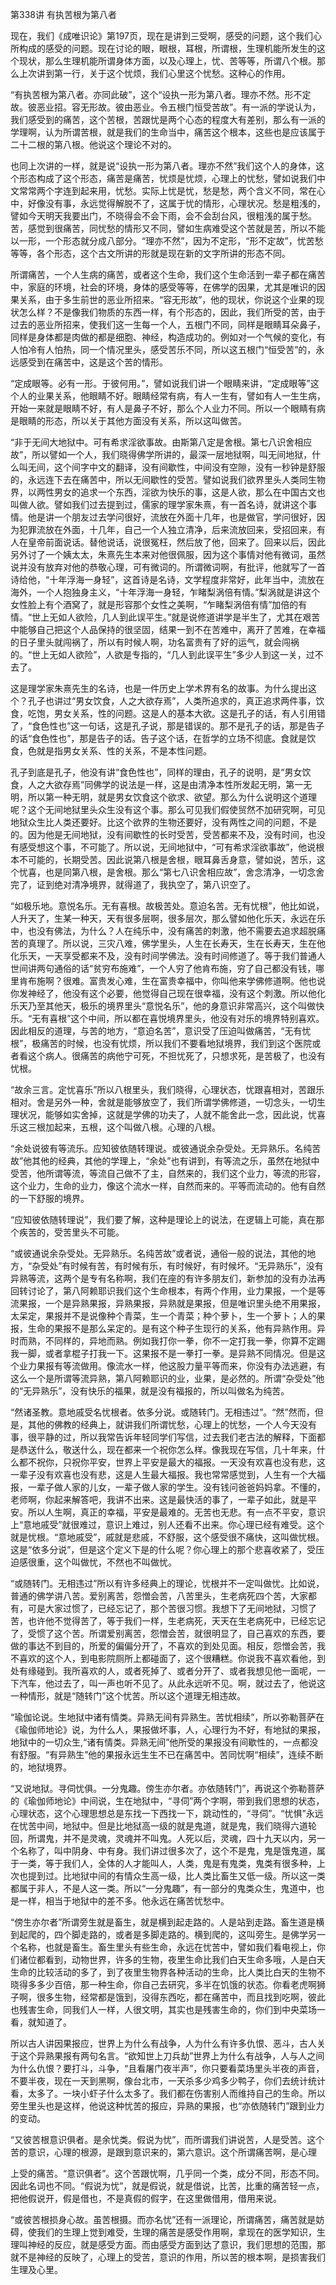 第338讲 有执苦根为第八者

现在，我们《成唯识论》第197页，现在是讲到三受啊，感受的问题，这个我们心所构成的感受的问题。现在讨论的眼，眼根，耳根，所谓根，生理机能所发生的这个现状，那么生理机能所谓身体方面，以及心理上，忧、苦等等，所谓八个根。那么上次讲到第一行，关于这个忧烦，我们心里这个忧愁。这种心的作用。

“有执苦根为第八者。亦同此破”，这个“设执一形为第八者。理亦不然。形不定故。彼恶业招。容无形故。彼由恶业。令五根门恒受苦故”。有一派的学说认为，我们感受到的痛苦，这个苦根，苦跟忧是两个心态的程度大有差别，那么有一派的学理啊，认为所谓苦根，就是我们的生命当中，痛苦这个根本，这些也是应该属于二十二根的第八根。他说这个理论不对的。

也同上次讲的一样，就是说“设执一形为第八者。理亦不然”我们这个人的身体，这个形态构成了这个形态，痛苦是痛苦，忧烦是忧烦，心理上的忧愁，譬如说我们中文常常两个字连到起来用，忧愁。实际上忧是忧，愁是愁，两个含义不同，常在心中，好像没有事，永远觉得解脱不了，这属于忧的情形，心理状况。愁是粗浅的，譬如今天明天我要出门，不晓得会不会下雨，会不会刮台风，很粗浅的属于愁。苦，感觉到很痛苦，同忧愁的情形又不同，譬如生病难受这个苦就是苦，所以不能以一形，一个形态就分成八部分。“理亦不然”，因为不定形，“形不定故”，忧苦愁等等，各个形态，这个古文所讲的形就是现在新的文字所讲的形态不同。

所谓痛苦，一个人生病的痛苦，或者这个生命，我们这个生命活到一辈子都在痛苦中，家庭的环境，社会的环境，身体的感受等等，在佛学的因果，尤其是唯识的因果关系，由于多生前世的恶业所招来。“容无形故”，他的现状，你说这个业果的现状怎么样？不是像我们物质的东西一样，有个形态的，因此，我们所受的苦，由于过去的恶业所招来，使我们这一生每一个人，五根门不同，同样是眼睛耳朵鼻子，同样是身体都是肉做的都是细胞、神经，构造成功的。例如对一个气候的变化，有人怕冷有人怕热，同一个情况里头，感受苦乐不同，所以这五根门“恒受苦”的，永远感受到在痛苦中，这是这个苦的情形。

“定成眼等。必有一形。于彼何用。”，譬如说我们讲一个眼睛来讲，“定成眼等”这个人的业果关系，他眼睛不好。眼睛经常有病，有人一生有，譬如有人一生生病，开始一来就是眼睛不好，有人是鼻子不好，那么个人业力不同。所以一个眼睛有病是眼睛的形态，所以关于其他方面没有关系，所以这叫做苦。

“非于无间大地狱中。可有希求淫欲事故。由斯第八定是舍根。第七八识舍相应故”，所以譬如一个人，我们晓得佛学所讲的，最深一层地狱啊，叫无间地狱，什么叫无间，这个间字中文的翻译，没有间歇性，中间没有空隙，没有一秒钟是舒服的，永远连下去在痛苦中，所以无间歇性的受苦。譬如说我们欲界里头人类同生物界，以两性男女的追求一个东西，淫欲为快乐的事，这是人欲，那么在中国古文也叫做人欲。譬如我们过去提到过，儒家的理学家朱熹，有一首名诗，就讲这个事情。他是讲一个朋友过去学问很好，流放在外面十几年，也是做官，学问很好，因为犯罪流放在外面，十几年，自己一个人独立清净，后来流放回来，受招回来，有人在皇帝前面说话。替他说话，说很冤枉，然后放了他，回来了。回来以后，因此另外讨了一个姨太太，朱熹先生本来对他很佩服，因为这个事情对他有微词，虽然说并没有放弃对他的恭敬心理，可有微词的。所谓微词啊，有批评，他就写了一首诗给他，“十年浮海一身轻”，这首诗是名诗，文学程度非常好，此年当中，流放在海外，一个人抱独身主义，“十年浮海一身轻，乍睹梨涡倍有情。”梨涡就是讲这个女性脸上有个酒窝了，就是形容那个女性之美啊，“乍睹梨涡倍有情”加倍的有情。“世上无如人欲险，几人到此误平生。”就是说修道讲学是半生了，尤其在艰苦中能够自己把这个人品保持的很坚固，结果一到不在苦难中，离开了苦难，在幸福的日子里头就闯祸了，所以有时候人啊，功名富贵有了好的运气，就会闯祸的。“世上无如人欲险”，人欲是专指的，“几人到此误平生”多少人到这一关，过不去了。

这是理学家朱熹先生的名诗，也是一件历史上学术界有名的故事。为什么提出这个？孔子也讲过“男女饮食，人之大欲存焉”，人类所追求的，真正追求两件事，饮食，吃饱，男女关系，性的问题。这是人的基本大欲。这是孔子的话，有人引用错了，“食色性也”这一句话，这是孔子说，那是错误的。那不是孔子的话，那是告子的话“食色性也”，那是告子的话。告子这个话，在哲学的立场不彻底。食就是饮食，色就是指男女关系、性的关系，不是本性问题。

孔子到底是孔子，他没有讲“食色性也”，同样的理由，孔子的说明，是“男女饮食，人之大欲存焉”同佛学的说法是一样，这是由清净本性所发起无明，第一无明，所以第一种无明，就是男女饮食这个欲求、欲望。那么为什么说明这个道理呢？这个无间地狱里头众生没有这个事。那么可见我们假使贸然不加研究啊，可见地狱众生比人类还要好。比这个欲界的生物还要好，没有两性之间的问题，不是的。因为他是无间地狱，没有间歇性的长时受苦，受苦都来不及，没有时间，也没有感受想这个事，不可能了。所以说，无间地狱中，“可有希求淫欲事故”，他说根本不可能的，长期受苦。因此说第八根是舍根，眼耳鼻舌身意，譬如说，苦乐，这个忧喜，也是同第八根，是舍根。那么“第七八识舍相应故”，舍念清净，一切念舍完了，证到绝对清净境界，就得道了，我执空了，第八识空了。

“如极乐地。意悦名乐。无有喜根。故极苦处。意迫名苦。无有忧根”，他比如说，人升天了，生某一种天，天有很多层啊，很多层次，那么譬如他化乐天，永远在乐中，也没有佛法，为什么？人在纯乐中，没有痛苦的刺激，他不需要去追求超脱痛苦的真理了。所以说，三灾八难，佛学里头，人生在长寿天，生在长寿天，生在他化乐天，一天享受都来不及，没有时间学佛法。没有时间修道了。等于我们普通人世间讲两句通俗的话“贫穷布施难”，一个人穷了他肯布施，穷了自己都没有钱，哪里肯布施啊？很难。富贵发心难，生在富贵幸福中，你叫他来学佛修道啊。他也说你发神经了，他没有这个必要，他觉得自己现在很幸福，没有这个刺激。所以他化乐天乃至其他天，极乐的境界里头“意悦名乐”，他的身意识非常高兴，这个叫做快乐。“无有喜根”这个中间，所以都在喜悦境界里头，他没有对乐的境界特别喜欢。因此相反的道理，与苦的地方，“意迫名苦”，意识受了压迫叫做痛苦，“无有忧根”，极痛苦的时候，也没有忧烦，所以我们不要看地狱境界，我们到这个医院或者看这个病人。很痛苦的病他宁可死，不担忧死了，只想求死，是苦极了，也没有忧根。

“故余三言。定忧喜乐”所以八根里头，我们晓得，心理状态，忧跟喜相对，苦跟乐相对。舍是另外一种，舍就是能够放空了，我们所谓学佛修道，一切念头，一切生理状况，能够如实舍掉，这就是学佛的功夫了，人就不能舍此一念，因此说，忧喜乐这三根加起来，五根，这个叫做八根。心理的八根。

“余处说彼有等流乐。应知彼依随转理说。或彼通说余杂受处。无异熟乐。名纯苦故”他其他的经典，其他的学理上，“余处”也有讲到，有等流之乐，虽然在地狱中受苦，他所谓等流，等流自己做不了主，自然来的，我们这个业力，等流的形容，这个业力，生命的业力，像这个流水一样，自然而来的。平等而流动的。他有自然的一下舒服的境界。

“应知彼依随转理说”，我们要了解，这种是理论上的说法，在逻辑上可能，真在那个疾苦的，受苦里头不可能。

“或彼通说余杂受处。无异熟乐。名纯苦故”或者说，通俗一般的说法，其他的地方，“杂受处”有时候有苦，有时候有乐，有时候好，有时候坏。“无异熟乐”，没有异熟等流，这两个是专有名称啊，我们在座的有许多朋友们，新参加的没有办法再回转讨论了，第八阿赖耶识我们这个生命根本，有两个作用，业力果报，一个是等流果报，一个是异熟果报，异熟果报，异熟就是果报，但是唯识里头绝不用果报，太呆定，果报并不是说像种个青菜，生一个青菜；种个萝卜，生一个萝卜；人的果报，生命的果报不是那么呆定的。是有这个种子生现行的关系，他有异熟作用。异时而熟，不同样的，异地而熟。例如我打你一拳，你不一定打我一拳，你算不定踢我一脚，或者拿棍子打我一下。这果报不是一拳打一拳。是异熟不同情况。但是这个业力果报有等流做用。像流水一样，他这股力量平等而来，你没有办法逃避，有这么一个是所谓等流异熟，第八阿赖耶识的业，业果，是必然的。所谓“杂受处”他的“无异熟乐”，没有快乐的福果，就是没有福报的，所以叫做名为纯苦。

“然诸圣教。意地戚受名忧根者。依多分说。或随转门。无相违过”。“然”然而，但是，其他的佛教的经典上，就讲我们所谓忧愁，心理上的忧愁，一个人今天没有事，很平静的过，所以我常告诉年轻同学们写信，过去我们老古法的解释，下面都是恭送什么，敬送什么，现在都来一个祝你怎么样。像我现在写信，几十年来，什么都不祝你，只祝你平安，世界上平安是最大的福报。一天没有欢喜也没有悲，这一辈子没有欢喜也没有悲，这是人生最大福报。我也常常感觉到，人生有一个大福报，一辈子做人家的儿女，一辈子做人家的学生。没有钱问爸爸妈妈拿。不懂的，老师啊，你起来解答吧，我讲不出来。这是最快活的事了，一辈子如此，就是平安。所以人生啊，真正的幸福，平安是最难的。无苦也无悲。有一点不平安，意识上“意地戚受”就很难过，意识上难过，别人还看不出来。你心理已经有难受。这个就是忧根。“意地戚受”，戚就是悲戚，不舒服，这个感受很不痛快，这叫做忧根。这是“依多分说”，但是这个定义下是的什么呢？你心理上的那个悲喜收紧了，受压迫感很重，这个叫做忧，不然也不叫做忧。

“或随转门。无相违过”所以有许多经典上的理论，忧根并不一定叫做忧。比如说，普通的佛学讲八苦。爱别离苦，怨憎会苦，八苦里头，生老病死四个苦，大家都有，可是大家过惯了，已经忘记了，那个苦很习惯。我想下了无间地狱，习惯了苦，也许他不觉得苦了，等于我们一样，生老病死，天天在生老病死中，已经忘记了，受惯了这个苦。所谓爱别离苦，怨憎会苦，就很明显了，自己喜欢的东西，要做的事达不到目的，所爱的偏偏分开了，不喜欢的到处见面。相反，怨憎会苦，我不喜欢的这个人，到电影院厕所上都碰面了，这个很糟糕。你说我不喜欢看他，到处有缘碰到。我所喜欢的人，或者死掉了、或者分开了、或者我想见他一面呢，一下汽车，他过去了，叫一声也听不见了。从此永远听不见。啊，就过去了，他说这一种情形，就是“随转门”这个忧苦。所以这个道理无相违故。

“瑜伽论说。生地狱中诸有情类。异熟无间有异熟生。苦忧相续”，所以弥勒菩萨在《瑜伽师地论》说，为什么人，果报做坏事，人，心理行为不好，有地狱的果报，地狱中的一切众生,“诸有情类。异熟无间”他所受的果报没有间歇性的，一点都没有舒服。“有异熟生”他的果报永远生生不已在痛苦中。苦同忧啊“相续”，连续不断的，地狱境界。

“又说地狱。寻伺忧俱。一分鬼趣。傍生亦尔者。亦依随转门”，再说这个弥勒菩萨的《瑜伽师地论》中间说，生在地狱中，“寻伺”两个字啊，带到我们思想的状态，心理状态，这个心理思想总是东找一下西找一下，跳动性的，“寻伺”。“忧惧”永远在忧苦中间，地狱中。但是比地狱高一级的就是鬼道，就是鬼，我们晓得六道轮回，所谓鬼，并不是灵魂，灵魂并不叫鬼。人死以后，灵魂，四十九天以内，另一个名称了，叫中阴身、中有身。我们讲过很多次了，这个不是鬼，鬼是饿鬼道，属于一类，等于我们人，全体的人才能叫人，人类，鬼是有鬼类，鬼类有很多种，上次也提到过。比地狱中间的有情众生高一级，比人类比畜生又低一级。所以这一类都属于非人，不是人这一类。所以“一分鬼趣”，有一部分的鬼类众生，鬼道中，也是一样，相当于地狱中的差不多。他永远在痛苦忧愁中。

“傍生亦尔者”所谓旁生就是畜生，就是横到起走路的。人是站到走路。畜生道是横到起爬的，四个脚走路的，或者是多脚走路的。横到爬的，这叫旁生。是佛学另一个名称，也就是畜生。畜生里头有些生命，永远在忧苦中，譬如我们看电视上，你们诸位都看到，动物世界，许多的生物，夜里生命比我们白天生命多哦，人是白天生命的比较活动的多了，到了夜里生物界各种活动的生命，比人类比白天的生物不晓得多多少百倍，那一种生命，你自己去研究，多半在饥饿的状态。你看老虎啊狮子啊，很多生物，经常都是饿到，没得东西吃，都在痛苦中，而且找到吃啊，彼此也残害生命，同我们人一样，人很文明，其实也是残害生命的，你们到中央菜场一看，就知道了。

所以古人讲因果报应，世界上为什么有战争，人为什么有许多仇恨、恶斗，古人关于这个异熟果报有两句名言。“欲知世上刀兵劫”世界上为什么有战争，人与人之间为什么仇恨？要打斗，斗争，“且看屠门夜半声”，你只要看菜场里头半夜的声音，不要半夜，现在一天到黑啊，像台北市，一天杀多少鸡多少鸭子，你们去统计统计看，太多了。一块小虾子什么太多了。我们都在伤害别人而维持自己的生命。所以旁生里头也是这样，他说这种忧苦的报应，异熟的果报，也“亦依随转门”跟到业力的变动。

“又彼苦根意识俱者。是余忧类。假说为忧”，而所谓我们讲说苦，人是受苦。这个苦的意识，心理的根源，是跟到意识来的，第六意识。这个所谓痛苦啊，是心理

上受的痛苦。“意识俱者”。这个苦跟忧啊，几乎同一个类，成分不同，形态不同。因此名词也不同。“假说为忧”，就是假说，就是借说，比苦，比重的痛苦轻一点，把他假说开，假是借也，不是真假的假字，在这里做借用，借用来说。

“或彼苦根损身心故。虽苦根摄。而亦名忧”还有一派理论，所谓痛苦，痛苦就是妨碍，使我们的生理上觉到难受，生理的痛苦是感受作用啊，拿现在的医学知识，生理叫神经的反应，就是感受方面。而由感受方面到达了意识，我们思想的范围，那就不是神经的反映了，心理上的受苦，意识的作用，所以苦的根本啊，是损害我们生理及心里。


